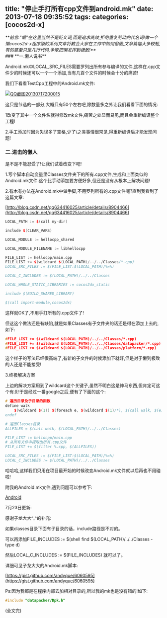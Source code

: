 title: "停止手打所有cpp文件到android.mk"
date: 2013-07-18 09:35:52
tags:
categories: [cocos2d-x]
---

<address>**前言:"懒"在这里当然不是贬义词,而是追求高效,拒绝重复劳动的代名词!做一个懒cocos2d-x程序猿的系列文章将教会大家在工作中如何偷懒,文章篇幅大多较短,有的甚至只是几行代码,争取把懒发挥到极致!**</address>
<!--more-->
### **一.懒人说书**

Android.mk中LOCAL_SRC_FILES需要罗列出所有参与编译的文件,这样在.cpp文件少的时候还可以一个一个添加,当有几百个文件的时候会十分的痛苦!

我们下看看TestCpp工程中的Android.mk文件:

[![QQ截图20130717200015]({{BASE_PATH}}/images/6e98f48d235d657fc34a9c5ad87e0c71a419da1e.png)](http://blog.justbilt.com/wp-content/uploads/2013/07/QQ截图20130717200015.png)



这只是节选的一部分,大概只有50个左右吧,除数量多之外让我们看看下面的情况:

1改变了其中一个文件名就得修改mk文件,痛苦之处显而易见,而且会重新编译整个工程!

2.手工添加时因为失误多了空格,少了\之类事情很常见,得重新编译后才能发现问题!



### 二.进击的懒人

是不是不能忍受了!让我们试着改变下吧!

1.写个脚本自动变量里Classes文件夹下的所有.cpp文件,生成和上面类似的Android.mk文件.这个比手动添加要方便好多,但还是没有从根本上解决问题!



2.有木有办法在Android.mk中做手脚,不用罗列所有的.cpp文件呢?直到我看到了这篇文章:

[http://blog.csdn.net/qq634416025/article/details/8904466](http://blog.csdn.net/qq634416025/article/details/8904466)
```c++
LOCAL_PATH := $(call my-dir)

include $(CLEAR_VARS)

LOCAL_MODULE := hellocpp_shared

LOCAL_MODULE_FILENAME := libhellocpp

FILE_LIST := hellocpp/main.cpp
FILE_LIST += $(wildcard $(LOCAL_PATH)/../../Classes/*.cpp)
LOCAL_SRC_FILES := $(FILE_LIST:$(LOCAL_PATH)/%=%)

LOCAL_C_INCLUDES := $(LOCAL_PATH)/../../Classes

LOCAL_WHOLE_STATIC_LIBRARIES := cocos2dx_static

include $(BUILD_SHARED_LIBRARY)

$(call import-module,cocos2dx)
```
这样就OK了,不用手打所有的.cpp文件了!



但这这个做法还是有缺陷,就是如果Classes有子文件夹的话还是得在添加上去的,如下:
```c++
#FILE_LIST += $(wildcard $(LOCAL_PATH)/../../Classes/*.cpp)
#FILE_LIST += $(wildcard $(LOCAL_PATH)/../../Classes/datapacker/*.cpp)
#FILE_LIST += $(wildcard $(LOCAL_PATH)/../../Classes/platform/*.cpp)
```
这个样子的写法已经很高端了,有新的子文件的时候添加下就好,但是对于懒到极致的人还是不能接受!



3.终极解决方案

上边的解决方案用到了wildcard这个关键子,虽然不明白这是神马东西,但肯定可这个有关!于是经过一番google之后,便有了下面的这个:
```c++
# 遍历目录及子目录的函数
define walk
    $(wildcard $(1)) $(foreach e, $(wildcard $(1)/*), $(call walk, $(e)))
endef

# 遍历Classes目录
ALLFILES = $(call walk, $(LOCAL_PATH)/../../Classes)

FILE_LIST := hellocpp/main.cpp
# 从所有文件中提取出所有.cpp文件
FILE_LIST += $(filter %.cpp, $(ALLFILES))

LOCAL_SRC_FILES := $(FILE_LIST:$(LOCAL_PATH)/%=%)
LOCAL_C_INCLUDES := $(LOCAL_PATH)/../../Classes
```
哈哈哈,这样我们只用在项目最开始的时候改变Android.mk文件就以后再也不用碰啦!



附我的Android.mk文件,遇到问题可以参考下:

[Android](http://blog.justbilt.com/wp-content/uploads/2013/07/Android.txt)





7月23日更新:

感谢子龙大大^_^的补充:

如果classes目录下面有子目录的话，include路径是不对的。

可以再添加FILE_INCLUDES := $(shell find $(LOCAL_PATH)/../../Classes -type d)

然后LOCAL_C_INCLUDES := $(FILE_INCLUDES) 就可以了。

详细可见子龙大大的Android.mk脚本:

[https://gist.github.com/andyque/6060595](https://gist.github.com/andyque/6060595)



Ps:因为我都是在程序内部去加相对目录的,所以我的mk也是没有错的!如下:
```c++
#include "datapacker/Dpk.h"
```




(全文完)